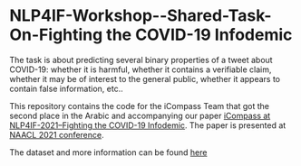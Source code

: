 # NLP4IF-Workshop--Shared-Task-On-Fighting the COVID-19 Infodemic

The task is about predicting several binary properties of a tweet about COVID-19: whether it is harmful, whether it contains a verifiable claim, whether it may be of interest to the general public, whether it appears to contain false information, etc..

This repository contains the code for the iCompass Team that got the second place in the Arabic and  accompanying our paper [iCompass at NLP4IF-2021–Fighting the COVID-19 Infodemic](https://www.aclweb.org/anthology/2021.nlp4if-1.17.pdf).
The paper is presented at [NAACL 2021 conference](https://2021.naacl.org/).

The dataset and more information can be found [here](https://gitlab.com/NLP4IF/nlp4if-2021)

